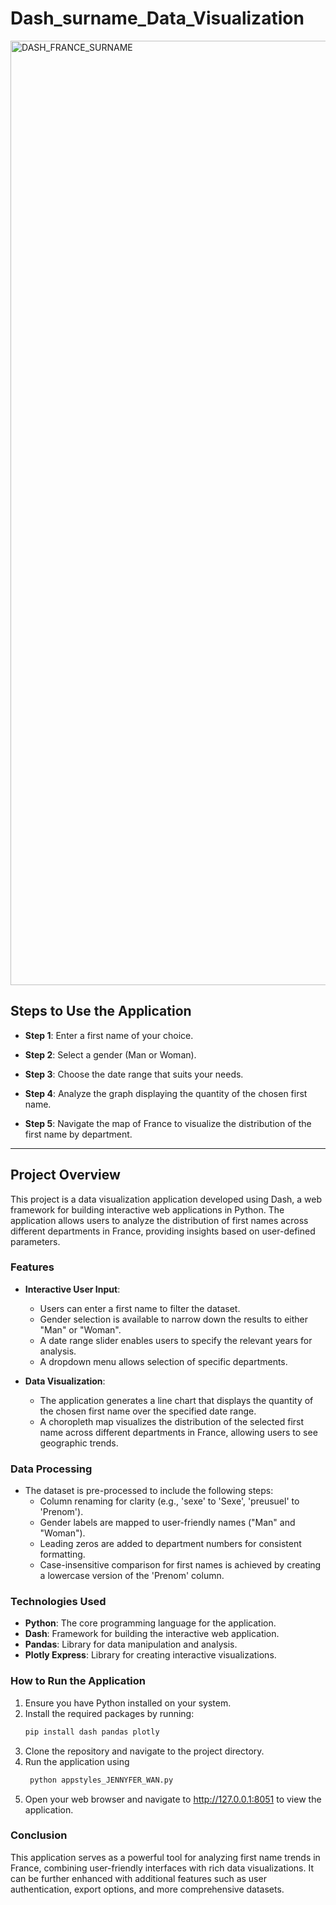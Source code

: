 # Dash_surname_Data_Visualization


<img width="1511" alt="DASH_FRANCE_SURNAME" src="https://github.com/user-attachments/assets/1c8a7a38-3e47-403e-950a-9fc9d96241c1">

## Steps to Use the Application

- **Step 1**: Enter a first name of your choice.
  
- **Step 2**: Select a gender (Man or Woman).

- **Step 3**: Choose the date range that suits your needs.

- **Step 4**: Analyze the graph displaying the quantity of the chosen first name.

- **Step 5**: Navigate the map of France to visualize the distribution of the first name by department.




________________________________________________________________________________________________________________




## Project Overview

This project is a data visualization application developed using Dash, a web framework for building interactive web applications in Python. The application allows users to analyze the distribution of first names across different departments in France, providing insights based on user-defined parameters.


### Features

- **Interactive User Input**: 
  - Users can enter a first name to filter the dataset.
  - Gender selection is available to narrow down the results to either "Man" or "Woman".
  - A date range slider enables users to specify the relevant years for analysis.
  - A dropdown menu allows selection of specific departments.


- **Data Visualization**:
  - The application generates a line chart that displays the quantity of the chosen first name over the specified date range.
  - A choropleth map visualizes the distribution of the selected first name across different departments in France, allowing users to see geographic trends.


### Data Processing

- The dataset is pre-processed to include the following steps:
  - Column renaming for clarity (e.g., 'sexe' to 'Sexe', 'preusuel' to 'Prenom').
  - Gender labels are mapped to user-friendly names ("Man" and "Woman").
  - Leading zeros are added to department numbers for consistent formatting.
  - Case-insensitive comparison for first names is achieved by creating a lowercase version of the 'Prenom' column.


### Technologies Used

- **Python**: The core programming language for the application.
- **Dash**: Framework for building the interactive web application.
- **Pandas**: Library for data manipulation and analysis.
- **Plotly Express**: Library for creating interactive visualizations.


### How to Run the Application

1. Ensure you have Python installed on your system.
2. Install the required packages by running:
   ```bash
   pip install dash pandas plotly

3. Clone the repository and navigate to the project directory.
4. Run the application using
   ```bash
    python appstyles_JENNYFER_WAN.py

5. Open your web browser and navigate to http://127.0.0.1:8051 to view the application.


### Conclusion
This application serves as a powerful tool for analyzing first name trends in France, combining user-friendly interfaces with rich data visualizations. It can be further enhanced with additional features such as user authentication, export options, and more comprehensive datasets.
